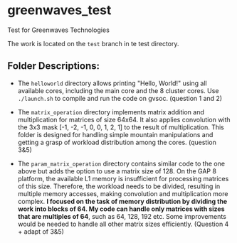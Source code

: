 # greenwaves_test
Test for Greenwaves Technologies

The work is located on the `test` branch in te test directory.


## Folder Descriptions:

- The `helloworld` directory allows printing "Hello, World!" using all available cores, including the main core and the 8 cluster cores. Use `./launch.sh` to compile and run the code on gvsoc. (question 1 and 2)

- The `matrix_operation` directory implements matrix addition and multiplication for matrices of size 64x64. It also applies convolution with the 3x3 mask [-1, -2, -1, 0, 0, 1, 2, 1] to the result of multiplication. This folder is designed for handling simple mountain manipulations and getting a grasp of workload distribution among the cores. (question 3&5)

- The `param_matrix_operation` directory contains similar code to the one above but adds the option to use a matrix size of 128. On the GAP 8 platform, the available L1 memory is insufficient for processing matrices of this size. Therefore, the workload needs to be divided, resulting in multiple memory accesses, making convolution and multiplication more complex. **I focused on the task of memory distribution by dividing the work into blocks of 64. My code can handle only matrices with sizes that are multiples of 64**, such as 64, 128, 192 etc. 
Some improvements would be needed to handle all other matrix sizes efficiently. (Question 4 + adapt of 3&5)
